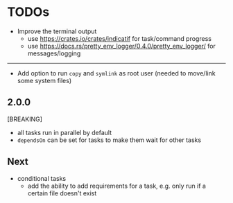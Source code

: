 # TODOs

- Improve the terminal output
  - use https://crates.io/crates/indicatif for task/command progress
  - use https://docs.rs/pretty_env_logger/0.4.0/pretty_env_logger/ for messages/logging

---

- Add option to run `copy` and `symlink` as root user (needed to move/link some system files)

## 2.0.0

[BREAKING]

- all tasks run in parallel by default
- `dependsOn` can be set for tasks to make them wait for other tasks

## Next

- conditional tasks
  - add the ability to add requirements for a task, e.g. only run if a certain file doesn't exist
